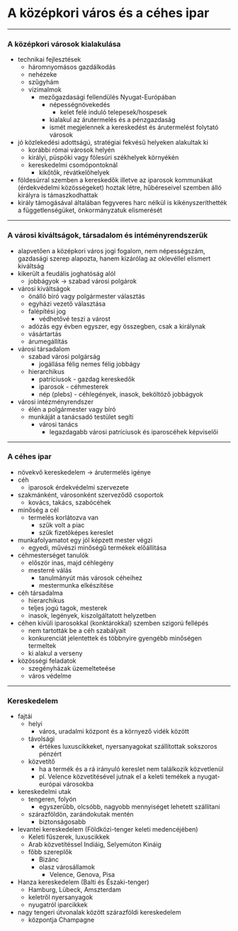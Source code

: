 # A középkori város és a céhes ipar
---
### A középkori városok kialakulása
- technikai fejlesztések
	- háromnyomásos gazdálkodás
	- nehézeke
	- szűgyhám
	- vizimalmok
		- mezőgazdasági fellendülés Nyugat-Európában
			- népességnövekedés
				- kelet felé induló telepesek/hospesek
			- kialakul az árutermelés és a pénzgazdaság
			- ismét megjelennek a kereskedést és árutermelést folytató városok
- jó közlekedési adottságú, stratégiai fekvésű helyeken alakultak ki
	- korábbi római városok helyén
	- királyi, püspöki vagy fölesúri székhelyek környékén
	- kereskedelmi csomópontoknál
		- kikőtők, révátkelőhelyek
- földesúrral szemben a kereskedők illetve az iparosok kommunákat (érdekvédelmi közösségeket) hoztak létre, hűbéreseivel szemben álló királyra is támaszkodhattak
- király támogásával általában fegyveres harc nélkül is kikényszeríthették a függetlenségüket, önkormányzatuk elismerését
---
### A városi kiváltságok, társadalom és intéményrendszerük
- alapvetően a középkori város jogi fogalom, nem népességszám, gazdasági szerep alapozta, hanem kizárólag az oklevéllel elismert kiváltság
- kikerült a feudális joghatóság alól
	- jobbágyok -> szabad városi polgárok
- városi kiváltságok
	- önálló bíró vagy polgármester választás
	- egyházi vezető választása
	- falépítési jog
		- védhetővé teszi a várost
	- adózás egy évben egyszer, egy összegben, csak a királynak
	- vásártartás
	- árumegállítás
- városi társadalom
	- szabad városi polgárság
		- jogállása félig nemes félig jobbágy
	- hierarchikus
		- patríciusok - gazdag kereskedők
		- iparosok - céhmesterek
		- nép (plebs) - céhlegények, inasok, beköltöző jobbágyok
- városi intézményrendszer
	- élén a polgármester vagy bíró
	- munkáját a tanácsadó testület segíti
		- városi tanács
			- legazdagabb városi patríciusok és iparoscéhek képviselői
---
### A céhes ipar
- növekvő kereskedelem -> árutermelés igénye
- céh
	- iparosok érdekvédelmi szervezete
- szakmánként, városonként szerveződő csoportok
	- kovács, takács, szabócéhek
- minőség a cél
	- termelés korlátozva van
		- szűk volt a piac
		- szűk fizetőképes kereslet
- munkafolyamatot egy jól képzett mester végzi
	- egyedi, művészi minőségű termékek előállítása
- céhmesterséget tanulók
	- először inas, majd céhlegény
	- mesterré válás
		- tanulmányút más városok céheihez
		- mestermunka elkészítése
- céh társadalma
	- hierarchikus
	- teljes jogú tagok, mesterek
	- inasok, legények, kiszolgáltatott helyzetben
- céhen kívüli iparosokkal (konktárokkal) szemben szigorú fellépés
	- nem tartották be a céh szabályait
	- konkurenciát jelentettek és többnyire gyengébb minőségen termeltek
	- ki alakul a verseny
- közösségi feladatok
	- szegényházak üzemelteteése
	- város védelme
---
### Kereskedelem
- fajtái
	- helyi
		- város, uradalmi központ és a környező vidék között
	- távolsági
		- értékes luxuscikkeket, nyersanyagokat szállítottak sokszoros pénzért
	- közvetítő
		- ha a termék és a rá irányuló kereslet nem találkozik közvetlenül
		- pl. Velence közvetítésével jutnak el a keleti temékek a nyugat-európai városokba
- kereskedelmi utak
	- tengeren, folyón
		- egyszerűbb, olcsóbb, nagyobb mennyiséget lehetett szállítani
	- szárazföldön, zarándokutak mentén
		- biztonságosabb
- levantei kereskedelem (Földközi-tenger keleti medencéjében)
	- Keleti fűszerek, luxuscikkek
	- Arab közvetítéssel Indiáig, Selyemúton Kináig
	- főbb szereplők
		- Bizánc
		- olasz városállamok
			- Velence, Genova, Pisa
- Hanza kereskedelem (Balti és Északi-tenger)
	- Hamburg, Lübeck, Amszterdam
	- keletről nyersanyagok
	- nyugatról iparcikkek
- nagy tengeri útvonalak között szárazföldi kereskedelem
	- központja Champagne